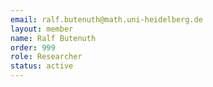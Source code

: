 ```yaml
---
email: ralf.butenuth@math.uni-heidelberg.de
layout: member
name: Ralf Butenuth
order: 999
role: Researcher
status: active
---
```


